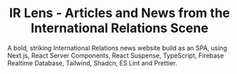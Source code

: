 <div align="center">

<h1>IR Lens - Articles and News from the International Relations Scene</h1>

</div>

A bold, striking International Relations news website build as an SPA, using Next.js, React Server Components, React Suspense, TypeScript, Firebase Realtime Database, Tailwind, Shadcn, ES Lint and Prettier.
